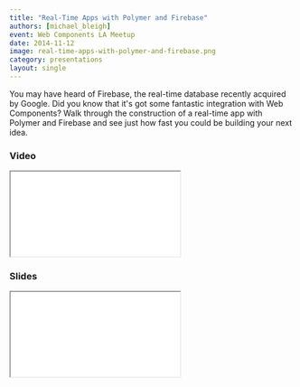 ```yaml
---
title: "Real-Time Apps with Polymer and Firebase"
authors: [michael_bleigh]
event: Web Components LA Meetup
date: 2014-11-12
image: real-time-apps-with-polymer-and-firebase.png
category: presentations
layout: single
---
```


You may have heard of Firebase, the real-time database recently acquired by Google. Did you know that it's got some fantastic integration with Web Components? Walk through the construction of a real-time app with Polymer and Firebase and see just how fast you could be building your next idea.

<!-- Excerpt -->

### Video

<div class="iframe-wrap">
    <iframe src="//www.youtube.com/embed/gErWcBdd-F8" itemprop="video"></iframe>
</div>

### Slides

<div class="iframe-wrap">
    <iframe src="//decks.mbleigh.com/polymer-and-firebase#/"></iframe>
</div>
